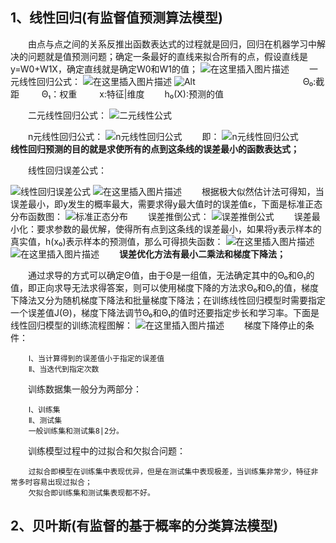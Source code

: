 ## 1、线性回归(有监督值预测算法模型)
&emsp;&emsp;由点与点之间的关系反推出函数表达式的过程就是回归，回归在机器学习中解决的问题就是值预测问题；确定一条最好的直线来拟合所有的点，假设直线是y=W0+W1X，确定直线就是确定W0和W1的值；
![在这里插入图片描述](https://img-blog.csdnimg.cn/20191230092826737.png#pic_center)
&emsp;&emsp;一元线性回归公式：
![在这里插入图片描述](https://img-blog.csdnimg.cn/20191230093037308.png#pic_center)
![Alt](https://img-blog.csdnimg.cn/20191230092019523.png#pic_center)
&emsp;&emsp;&emsp;&emsp;&emsp;&emsp;&emsp;&emsp;&emsp;&emsp;&emsp;&emsp;Θ₀:截距 &emsp;&emsp;  Θ₁：权重 &emsp;&emsp; x:特征|维度 &emsp;&emsp;h₀(X):预测的值

&emsp;&emsp;二元线性回归公式：
![二元线性公式](https://img-blog.csdnimg.cn/20191230095507223.png#pic_center)


&emsp;&emsp;n元线性回归公式：
![n元线性回归公式](https://img-blog.csdnimg.cn/2019123009561017.png#pic_center)
&emsp;&emsp;即：
![n元线性回归公式](https://img-blog.csdnimg.cn/201912300957299.png#pic_center)
&emsp;&emsp;**线性回归预测的目的就是求使所有的点到这条线的误差最小的函数表达式；**

&emsp;&emsp;线性回归误差公式：

![线性回归误差公式](https://img-blog.csdnimg.cn/20191230094114477.png#pic_center)
![在这里插入图片描述](https://img-blog.csdnimg.cn/20191230094249886.png#pic_center)
&emsp;&emsp;根据极大似然估计法可得知，当误差最小，即y发生的概率最大，需要求得y最大值时的误差值ε，下面是标准正态分布函数图：
![标准正态分布](https://img-blog.csdnimg.cn/2019123010123728.png?x-oss-process=image/watermark,type_ZmFuZ3poZW5naGVpdGk,shadow_10,text_aHR0cHM6Ly9ibG9nLmNzZG4ubmV0L3FxXzQwNjQwMjI4,size_16,color_FFFFFF,t_70#pic_center)
&emsp;&emsp;误差推倒公式：
![误差推倒公式](https://img-blog.csdnimg.cn/20191230095203739.png?x-oss-process=image/watermark,type_ZmFuZ3poZW5naGVpdGk,shadow_10,text_aHR0cHM6Ly9ibG9nLmNzZG4ubmV0L3FxXzQwNjQwMjI4,size_16,color_FFFFFF,t_70#pic_center)
&emsp;&emsp;误差最小化：要求参数的最优解，使得所有点到这条线的误差最小，如果将y表示样本的真实值，h(x₀)表示样本的预测值，那么可得损失函数：
![在这里插入图片描述](https://img-blog.csdnimg.cn/20191230101824966.png#pic_center)
![在这里插入图片描述](https://img-blog.csdnimg.cn/2019123010191948.png?x-oss-process=image/watermark,type_ZmFuZ3poZW5naGVpdGk,shadow_10,text_aHR0cHM6Ly9ibG9nLmNzZG4ubmV0L3FxXzQwNjQwMjI4,size_16,color_FFFFFF,t_70#pic_center)
&emsp;&emsp;**误差优化方法有最小二乘法和梯度下降法；**

&emsp;&emsp;通过求导的方式可以确定Θ值，由于Θ是一组值，无法确定其中的Θ₀和Θ₁的值，即正向求导无法求得答案，则可以使用梯度下降的方法求Θ₀和Θ₁的值，梯度下降法又分为随机梯度下降法和批量梯度下降法；在训练线性回归模型时需要指定一个误差值J(Θ)，梯度下降法调节Θ₀和Θ₁的值时还要指定步长和学习率。下面是线性回归模型的训练流程图解：
![在这里插入图片描述](https://img-blog.csdnimg.cn/20191230104623372.png?x-oss-process=image/watermark,type_ZmFuZ3poZW5naGVpdGk,shadow_10,text_aHR0cHM6Ly9ibG9nLmNzZG4ubmV0L3FxXzQwNjQwMjI4,size_16,color_FFFFFF,t_70#pic_center)
&emsp;&emsp;梯度下降停止的条件：
	
		Ⅰ、当计算得到的误差值小于指定的误差值
		Ⅱ、当迭代到指定次数

&emsp;&emsp;训练数据集一般分为两部分：

		Ⅰ、训练集
		Ⅱ、测试集
		一般训练集和测试集8|2分。

&emsp;&emsp;训练模型过程中的过拟合和欠拟合问题：

		过拟合即模型在训练集中表现优异，但是在测试集中表现极差，当训练集非常少，特征非常多时容易出现过拟合；
		欠拟合即训练集和测试集表现都不好。

## 2、贝叶斯(有监督的基于概率的分类算法模型)


